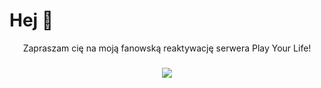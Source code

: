 <h1 align="left">Hej 👋</h1>
<center>Zapraszam cię na moją fanowską reaktywację serwera Play Your Life!</center>

###

<p align='center'>
 <a href= 'https://discord.com/users/1024181668896051220'><img src='https://cdn.discordapp.com/attachments/1077483399515750441/1137842075027652668/logo.png' /></a>
</p>

